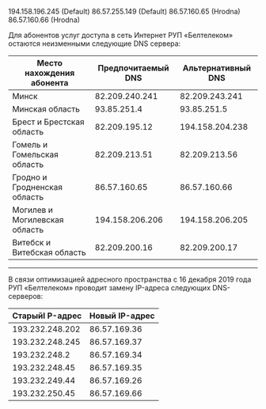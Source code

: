 194.158.196.245 (Default)
86.57.255.149 (Default)
86.57.160.65 (Hrodna)
86.57.160.66 (Hrodna)

Для абонентов услуг доступа в сеть Интернет РУП «Белтелеком» остаются неизменными следующие DNS сервера:

| **Место нахождения абонента** | **Предпочитаемый DNS** | **Альтернативный DNS** |
| ----------------------------- | ---------------------- | ---------------------- |
| Минск                         | 82.209.240.241         | 82.209.243.241         |
| Минская область               | 93.85.251.4            | 93.85.251.5            |
| Брест и Брестская область     | 82.209.195.12          | 194.158.204.238        |
| Гомель и Гомельская область   | 82.209.213.51          | 82.209.213.56          |
| Гродно и Гродненская область  | 86.57.160.65           | 86.57.160.66           |
| Могилев и Могилевская область | 194.158.206.206        | 194.158.206.205        |
| Витебск и Витебская область   | 82.209.200.16          | 82.209.200.17          |

___

В связи оптимизацией адресного пространства с 16 декабря 2019 года РУП «Белтелеком» проводит замену IP-адреса следующих DNS-серверов:

| **СтарыйI P-адрес** | **Новый IP-адрес** |
| ------------------- | ------------------ |
| 193.232.248.202     | 86.57.169.36       |
| 193.232.248.245     | 86.57.169.37       |
| 193.232.248.2       | 86.57.169.34       |
| 193.232.248.45      | 86.57.169.35       |
| 193.232.249.44      | 86.57.169.26       |
| 193.232.250.45      | 86.57.169.66       |

